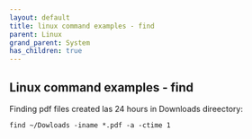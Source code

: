```yaml
---
layout: default
title: linux command examples - find
parent: Linux
grand_parent: System
has_children: true
---
```


Linux command examples - find
--------------------------------------------

Finding pdf files created las 24 hours in Downloads direectory:
```
find ~/Dowloads -iname *.pdf -a -ctime 1
```
